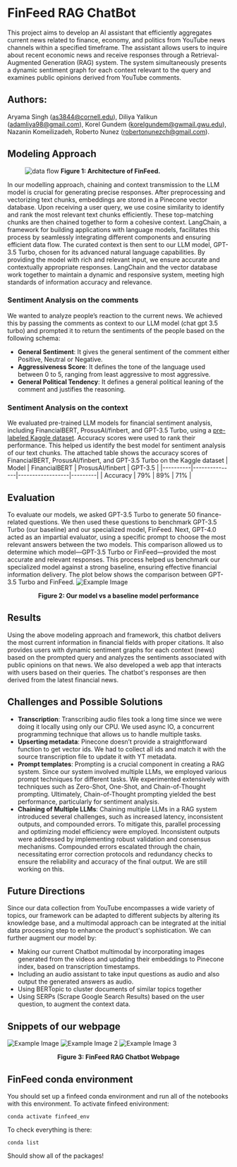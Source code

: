 # FinFeed RAG ChatBot
This project aims to develop an AI assistant that efficiently aggregates current news related to finance, economy, and politics from YouTube news channels within a specified timeframe. The assistant allows users to inquire about recent economic news and receive responses through a Retrieval-Augmented Generation (RAG) system. The system simultaneously presents a dynamic  sentiment graph for each context relevant to the query and examines public opinions derived from YouTube comments.
## Authors: 
Aryama Singh (as3844@cornell.edu), Diliya Yalikun (adamliya98@gmail.com), Korel Gundem (korelgundem@gwmail.gwu.edu), Nazanin Komeilizadeh, Roberto Nunez (robertonunezch@gmail.com).
## Modeling Approach

<figure>
  <img src="dataflow2.png" alt="data flow">
  <dive style="text-align:center;"><strong>Figure 1: Architecture of FinFeed.</strong></div>
</figure>


In our modelling approach, chaining and context transmission to the LLM model is crucial for generating precise responses. After preprocessing and vectorizing text chunks, embeddings are stored in a Pinecone vector database. Upon receiving a user query, we use cosine similarity to identify and rank the most relevant text chunks efficiently.
These top-matching chunks are then chained together to form a cohesive context. LangChain, a framework for building applications with language models, facilitates this process by seamlessly integrating different components and ensuring efficient data flow.
The curated context is then sent to our LLM model, GPT-3.5 Turbo, chosen for its advanced natural language capabilities. By providing the model with rich and relevant input, we ensure accurate and contextually appropriate responses. LangChain and the vector database work together to maintain a dynamic and responsive system, meeting high standards of information accuracy and relevance.

### Sentiment Analysis on the comments
We wanted to analyze people’s reaction to the current news. We achieved this by passing the comments as context to our LLM model (chat gpt 3.5 turbo) and prompted it to return the sentiments of the people based on the following schema:

* **General Sentiment**: It gives the general sentiment of the comment either Positive, Neutral or Negative.
* **Aggressiveness Score**:  It defines the tone of the language used between 0 to 5, ranging from least aggressive to most aggressive.
* **General Political Tendency**: It defines a general political leaning of the comment and justifies the reasoning.

### Sentiment Analysis on the context 
We evaluated pre-trained LLM models for financial sentiment analysis, including FinancialBERT, ProsusAI/finbert, and GPT-3.5 Turbo, using a [pre-labeled Kaggle dataset](https://www.kaggle.com/datasets/ankurzing/sentiment-analysis-for-financial-news). Accuracy scores were used to rank their performance.
This helped us identify the best model for sentiment analysis of our text chunks. The attached table shows the accuracy scores of FinancialBERT, ProsusAI/finbert, and GPT-3.5 Turbo on the Kaggle dataset
| Model    | FinancialBERT | ProsusAI/finbert | GPT-3.5 |
|----------|---------------|------------------|---------|
| Accuracy |      79%      |        89%       |    71%  |

## Evaluation
To evaluate our models, we asked GPT-3.5 Turbo to generate 50 finance-related questions. We then used these questions to benchmark GPT-3.5 Turbo (our baseline) and our specialized model, FinFeed.
Next, GPT-4.0 acted as an impartial evaluator, using a specific prompt to choose the most relevant answers between the two models. This comparison allowed us to determine which model—GPT-3.5 Turbo or FinFeed—provided the most accurate and relevant responses.
This process helped us benchmark our specialized model against a strong baseline, ensuring effective financial information delivery. The plot below shows the comparison between GPT-3.5 Turbo and FinFeed.
![Example Image](barplot_experiment_1.png)

<figcaption style="text-align:center;"><strong>Figure 2: Our model vs a baseline model performance</strong></figcaption>

## Results
Using the above modeling approach and framework, this chatbot delivers the most current information in financial fields with proper citations. It also provides users with dynamic sentiment graphs for each context (news) based on the prompted query and analyzes the sentiments associated with public opinions on that news. We also developed a web app that interacts with users based on their queries. The chatbot's responses are then derived from the latest financial news.

## Challenges and Possible Solutions
- **Transcription**: Transcribing audio files took a long time since we were doing it locally using only our CPU. We used async IO, a concurrent programming technique that allows us to handle multiple tasks. 
- **Upserting metadata**: Pinecone doesn’t provide a straightforward function to get vector ids. We had to collect all ids and match it with the source transcription file to update it with YT metadata.
- **Prompt templates**: Prompting is a crucial component in creating a RAG system. Since our system involved multiple LLMs, we employed various prompt techniques for different tasks. We experimented extensively with techniques such as Zero-Shot, One-Shot, and Chain-of-Thought prompting. Ultimately, Chain-of-Thought prompting yielded the best performance, particularly for sentiment analysis.
- **Chaining of Multiple LLMs**: Chaining multiple LLMs in a RAG system introduced several challenges, such as increased latency, inconsistent outputs, and compounded errors. To mitigate this, parallel processing and optimizing model efficiency were employed. Inconsistent outputs were addressed by implementing robust validation and consensus mechanisms. Compounded errors escalated through the chain, necessitating error correction protocols and redundancy checks to ensure the reliability and accuracy of the final output. We are still working on this.

## Future Directions
Since our data collection from YouTube encompasses a wide variety of topics, our framework can be adapted to different subjects by altering its knowledge base, and a multimodal approach can be integrated at the initial data processing step to enhance the product's sophistication. We can further augment our model by:
* Making our current Chatbot multimodal by incorporating images generated from the videos and updating their embeddings to Pinecone index, based on transcription timestamps.
* Including an audio assistant to take input questions as audio and also output the generated answers as audio.
* Using BERTopic to cluster documents of similar topics together
* Using SERPs (Scrape Google Search Results) based on the user question, to augment the context data.

## Snippets of our webpage
![Example Image](image.png) 
![Example Image 2](image1.png) 
![Example Image 3](image2.png)
<figcaption style="text-align:center;"><strong>Figure 3: FinFeed RAG Chatbot Webpage </strong></figcaption>

## FinFeed conda environment

You should set up a finfeed conda environment and run all of the notebooks with this environment.
To activate finfeed enivironment:

    conda activate finfeed_env

To check everything is there:

    conda list

Should show all of the packages!